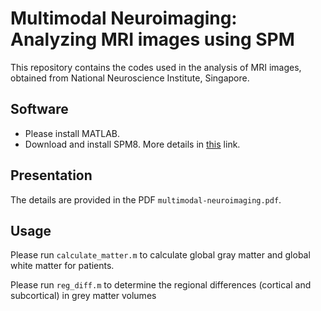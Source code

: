 # Multimodal Neuroimaging: Analyzing MRI images using SPM

This repository contains the codes used in the analysis of MRI images, obtained from National Neuroscience Institute, Singapore.

## Software

* Please install MATLAB.
* Download and install SPM8. More details in [this](http://www.fil.ion.ucl.ac.uk/spm/software/download/) link.

## Presentation

The details are provided in the PDF `multimodal-neuroimaging.pdf`.

## Usage

Please run `calculate_matter.m` to calculate global gray matter and global white matter for patients.

Please run `reg_diff.m` to determine the regional differences (cortical and subcortical) in grey matter volumes
